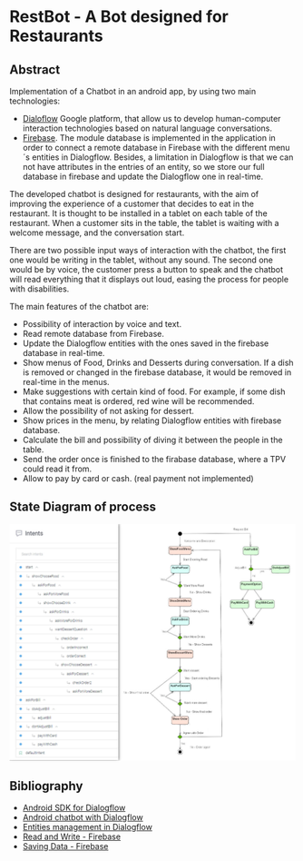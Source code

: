 # RestBot - A Bot designed for Restaurants

## Abstract
Implementation of a Chatbot in an android app, by using two main technologies:
 - [Dialoflow](https://dialogflow.com/) Google platform, that allow us to develop human-computer interaction technologies based on natural language conversations.
 - [Firebase](https://firebase.google.com/). The module database is implemented in the application in order to connect a remote database in Firebase with the different menu´s entities in Dialogflow. Besides,
 a limitation in Dialogflow is that we can not have attributes in the entries of an entity, so we store our full database in firebase and update the Dialogflow one in real-time.

The developed chatbot is designed for restaurants, with the aim of improving the experience of a customer that decides to eat in the restaurant. It is thought to be installed in a tablet on each
table of the restaurant. When a customer sits in the table, the tablet is waiting with a welcome message, and the conversation start.

There are two possible input ways of interaction with the chatbot, the first one would be writing in the tablet, without any sound. The second one would be by voice, the customer press a button to speak
and the chatbot will read everything that it displays out loud, easing the process for people with disabilities.

The main features of the chatbot are:
  * Possibility of interaction by voice and text.
  * Read remote database from Firebase.
  * Update the Dialogflow entities with the ones saved in the firebase database in real-time.
  * Show menus of Food, Drinks and Desserts during conversation. If a dish is removed or changed in the firebase database, it would be removed in real-time in the menus.
  * Make suggestions with certain kind of food. For example, if some dish that contains meat is ordered, red wine will be recommended.
  * Allow the possibility of not asking for dessert.
  * Show prices in the menu, by relating Dialogflow entities with firebase database.
  * Calculate the bill and possibility of diving it between the people in the table.
  * Send the order once is finished to the firabase database, where a TPV could read it from.
  * Allow to pay by card or cash. (real payment not implemented)

## State Diagram of process
<kbd>
  <img src="uml/state_diagram.jpg">
</kbd>
<!-- ![State Diagram of RestBot](uml/state_diagram.jpg) -->

## Bibliography
  - [Android SDK for Dialogflow](https://github.com/dialogflow/dialogflow-android-client)
  - [Android chatbot with Dialogflow](https://medium.com/@abhi007tyagi/android-chatbot-with-dialogflow-8c0dcc8d8018)
  - [Entities management in Dialogflow](https://dialogflow.com/docs/reference/agent/entities#put_entities_sample)
  - [Read and Write - Firebase](https://firebase.google.com/docs/database/android/read-and-write)
  - [Saving Data - Firebase](https://firebase.google.com/docs/database/admin/save-data)
